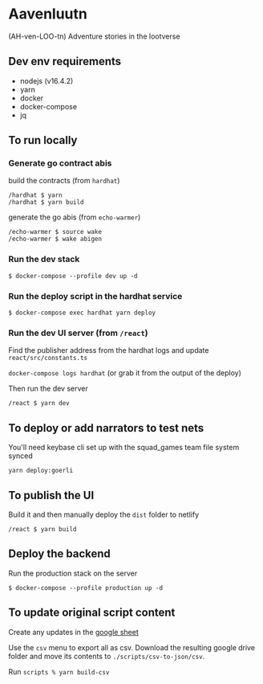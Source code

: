 # Aavenluutn
(AH-ven-LOO-tn)
Adventure stories in the lootverse

## Dev env requirements

* nodejs (v16.4.2)
* yarn
* docker
* docker-compose
* jq

## To run locally

### Generate go contract abis 

build the contracts (from `hardhat`)

```
/hardhat $ yarn
/hardhat $ yarn build
```

generate the go abis (from `echo-warmer`)

```
/echo-warmer $ source wake
/echo-warmer $ wake abigen
```

### Run the dev stack

`$ docker-compose --profile dev up -d`

### Run the deploy script in the hardhat service

`$ docker-compose exec hardhat yarn deploy`

### Run the dev UI server (from `/react`)

Find the publisher address from the hardhat logs and update
`react/src/constants.ts`

`docker-compose logs hardhat` (or grab it from the output of the deploy)

Then run the dev server

`/react $ yarn dev`

## To deploy or add narrators to test nets

You'll need keybase cli set up with the squad_games team file system synced

`yarn deploy:goerli`

## To publish the UI

Build it and then manually deploy the `dist` folder to netlify

`/react $ yarn build`

## Deploy the backend

Run the production stack on the server

`$ docker-compose --profile production up -d`

## To update original script content
Create any updates in the [google sheet](https://docs.google.com/spreadsheets/d/1DWWUHyOv52j-nAPIGqscrVhzreicduFSnOR7B9Q1pRs/edit#gid=649398435)

Use the `csv` menu to export all as csv. Download the resulting google drive folder and move its contents to `./scripts/csv-to-json/csv`.

Run `scripts % yarn build-csv`
